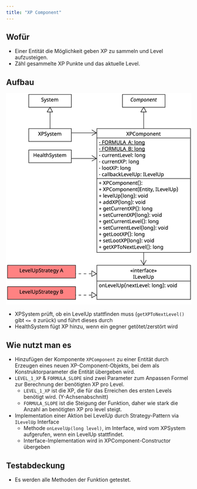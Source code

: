 ```yaml
---
title: "XP Component"
---
```


## Wofür
- Einer Entität die Möglichkeit geben XP zu sammeln und Level aufzusteigen.
- Zähl gesammelte XP Punkte und das aktuelle Level.

## Aufbau

![UML](img/xpComponent.png)

- XPSystem prüft, ob ein LevelUp stattfinden muss (`getXPToNextLevel()` gibt `<= 0` zurück) und führt dieses durch
- HealthSystem fügt XP hinzu, wenn ein gegner getötet/zerstört wird

## Wie nutzt man es
- Hinzufügen der Komponente `XPComponent` zu einer Entität durch Erzeugen eines neuen
XP-Component-Objekts, bei dem als Konstruktorparameter die Entität übergeben wird.
- `LEVEL_1_XP` & `FORMULA_SLOPE` sind zwei Parameter zum Anpassen Formel zur Berechnung der benötigten XP pro Level.
  - `LEVEL_1_XP` ist die XP, die für das Erreichen des ersten Levels benötigt wird. (Y-Achsenabschnitt)
  - `FORMULA_SLOPE` ist die Steigung der Funktion, daher wie stark die Anzahl an benötigten XP pro level steigt.
- Implementation einer Aktion bei LevelUp durch Strategy-Pattern via `ILevelUp` Interface
  - Methode `onLevelUp(long level)`, im Interface, wird vom XPSystem aufgerufen, wenn ein LevelUp stattfindet.
  - Interface-Implementation wird in XPComponent-Constructor übergeben

## Testabdeckung
- Es werden alle Methoden der Funktion getestet.
